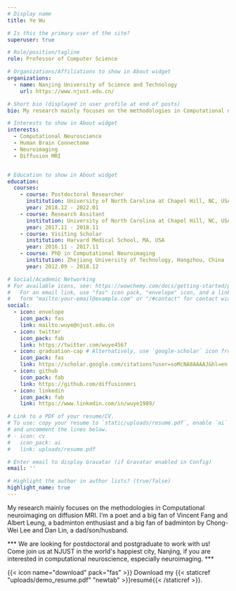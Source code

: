 ```yaml
---
# Display name
title: Ye Wu

# Is this the primary user of the site?
superuser: true

# Role/position/tagline
role: Professor of Computer Science

# Organizations/Affiliations to show in About widget
organizations:
  - name: Nanjing University of Science and Technology
    url: https://www.njust.edu.cn/

# Short bio (displayed in user profile at end of posts)
bio: My research mainly focuses on the methodologies in Computational neuroimaging on diffusion MRI. I’m a poet and a big fan of Vincent Fang and Albert Leung, a badminton enthusiast and a big fan of badminton by Chong-Wei Lee and Dan Lin, a dad/son/husband. 

# Interests to show in About widget
interests:
  - Computational Neuroscience
  - Human Brain Connectome
  - Neuroimaging
  - Diffusion MRI


# Education to show in About widget
education:
  courses:
    - course: Postdoctoral Researcher
      institution: University of North Carolina at Chapel Hill, NC, USA
      year: 2018.12 - 2022.01
    - course: Research Assitant
      institution: University of North Carolina at Chapel Hill, NC, USA
      year: 2017.11 - 2018.11
    - course: Visiting Scholar
      institution: Harvard Medical School, MA, USA
      year: 2016.11 - 2017.11
    - course: PhD in Computational Neuroimaging
      institution: Zhejiang University of Technology, Hangzhou, China
      year: 2012.09 - 2018.12

# Social/Academic Networking
# For available icons, see: https://wowchemy.com/docs/getting-started/page-builder/#icons
#   For an email link, use "fas" icon pack, "envelope" icon, and a link in the
#   form "mailto:your-email@example.com" or "/#contact" for contact widget.
social:
  - icon: envelope
    icon_pack: fas
    link: mailto:wuye@njust.edu.cn
  - icon: twitter
    icon_pack: fab
    link: https://twitter.com/wuye4567
  - icon: graduation-cap # Alternatively, use `google-scholar` icon from `ai` icon pack
    icon_pack: fas
    link: https://scholar.google.com/citations?user=soMcNA8AAAAJ&hl=en
  - icon: github
    icon_pack: fab
    link: https://github.com/diffusionmri
  - icon: linkedin
    icon_pack: fab
    link: https://www.linkedin.com/in/wuye1989/

# Link to a PDF of your resume/CV.
# To use: copy your resume to `static/uploads/resume.pdf`, enable `ai` icons in `params.toml`,
# and uncomment the lines below.
# - icon: cv
#   icon_pack: ai
#   link: uploads/resume.pdf

# Enter email to display Gravatar (if Gravatar enabled in Config)
email: ''

# Highlight the author in author lists? (true/false)
highlight_name: true
---
```


My research mainly focuses on the methodologies in Computational neuroimaging on diffusion MRI. I’m a poet and a big fan of Vincent Fang and Albert Leung, a badminton enthusiast and a big fan of badminton by Chong-Wei Lee and Dan Lin, a dad/son/husband. 

*** We are looking for postdoctoral and postgraduate to work with us! Come join us at NJUST in the world's happiest city, Nanjing, if you are interested in computational neuroscience, especially neuroimaging. ***

{{< icon name="download" pack="fas" >}} Download my {{< staticref "uploads/demo_resume.pdf" "newtab" >}}resumé{{< /staticref >}}.
